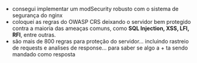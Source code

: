 - consegui implementar um modSecurity robusto com o sistema de segurança do nginx
- coloquei as regras do OWASP CRS deixando o servidor bem protegido contra a maioria das ameaças comuns, como **SQL Injection, XSS, LFI, RFI**, entre outras.
- são mais de 800 regras para proteção do servidor... incluindo rastreio de requests e analises de response... para saber se algo a + ta sendo mandado como resposta